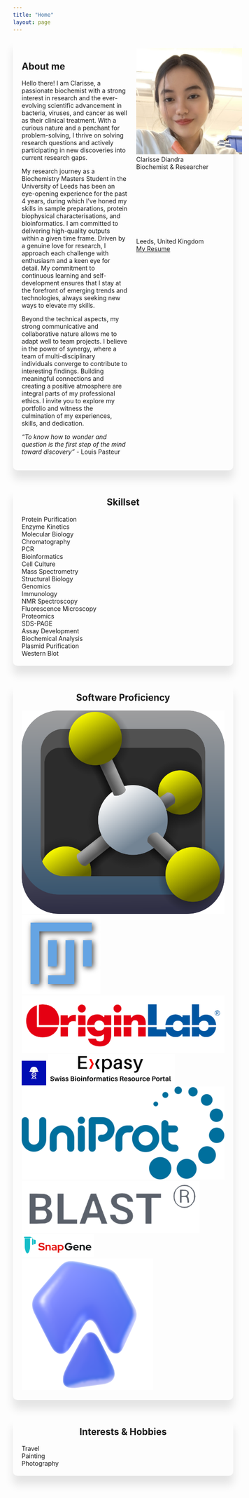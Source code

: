 ```yaml
---
title: "Home"
layout: page
---
```


<div style="border: 0px solid #ccc; border-radius: 10px; box-shadow: 0 20px 20px rgba(0, 0, 0, 0.1); margin-bottom: 40px;">
    <div style="display: flex; flex-direction: row; width: 100%; padding:20px;">
        <div style="flex: 1; align-self: flex-start; margin-right: 20px;">
            <h2>About me</h2>
<div markdown="1">
Hello there! I am Clarisse, a passionate biochemist with a strong interest in research and the ever-evolving scientific advancement in bacteria, viruses, and cancer as well as their clinical treatment. With a curious nature and a penchant for problem-solving, I thrive on solving research questions and actively participating in new discoveries into current research gaps.

My research journey as a Biochemistry Masters Student in the University of Leeds has been an eye-opening experience for the past 4 years, during which I've honed my skills in sample preparations, protein biophysical characterisations, and bioinformatics. I am committed to delivering high-quality outputs within a given time frame. Driven by a genuine love for research, I approach each challenge with enthusiasm and a keen eye for detail. My commitment to continuous learning and self-development ensures that I stay at the forefront of emerging trends and technologies, always seeking new ways to elevate my skills.

Beyond the technical aspects, my strong communicative and collaborative nature allows me to adapt well to team projects. I believe in the power of synergy, where a team of multi-disciplinary individuals converge to contribute to interesting findings. Building meaningful connections and creating a positive atmosphere are integral parts of my professional ethics.
I invite you to explore my portfolio and witness the culmination of my experiences, skills, and dedication.

*“To know how to wonder and question is the first step of the mind toward discovery”* - Louis Pasteur
</div>
        </div>
        <div style="flex: 1; align-self: flex-start">
            <img class="pfp" src="/assets/img/pfp.jpg">
            <div class="desc">
                <div class="title">Clarisse Diandra</div>
                <div class="row">Biochemist & Researcher</div>
                <div class="loc"><svg aria-hidden=true class="icon"><use xlink:href="{{ "/assets/fontawesome/icons.svg" | relative_url }}#location-dot"></use></svg> Leeds, United Kingdom</div>
                <div class="more"><a class="resume" href="/assets/docs/resume.pdf"><div class="loc">My Resume <svg aria-hidden=true class="icon"><use xlink:href="{{ "/assets/fontawesome/icons.svg" | relative_url }}#file"></use></svg></div></a></div>
                <!-- {% include menu.html menu=site.external %} -->
            </div>
        </div>
    </div>
</div>

<div style="border: 0px solid #ccc; border-radius: 10px; box-shadow: 0 20px 20px rgba(0, 0, 0, 0.1); margin-bottom: 40px; padding:20px;">
    <h2 style="text-align: center; margin-top: 0px;">Skillset</h2>
    <div class="skillbox">
        <div class="skill">
            Protein Purification
        </div>
        <div class="skill">
            Enzyme Kinetics
        </div>
        <div class="skill">
            Molecular Biology
        </div>
        <div class="skill">
            Chromatography
        </div>
        <div class="skill">
            PCR
        </div>
        <div class="skill">
            Bioinformatics
        </div>
        <div class="skill">
            Cell Culture
        </div>
        <div class="skill">
            Mass Spectrometry
        </div>
        <div class="skill">
            Structural Biology
        </div>
        <div class="skill">
            Genomics
        </div>
        <div class="skill">
            Immunology
        </div>
        <div class="skill">
            NMR Spectroscopy
        </div>
        <div class="skill">
            Fluorescence Microscopy
        </div>
        <div class="skill">
            Proteomics
        </div>
        <div class="skill">
            SDS-PAGE
        </div>
        <div class="skill">
            Assay Development
        </div>
        <div class="skill">
            Biochemical Analysis
        </div>
        <div class="skill">
            Plasmid Purification
        </div>
        <div class="skill">
            Western Blot
        </div>
    </div>
</div>

<div style="border: 0px solid #ccc; border-radius: 10px; box-shadow: 0 20px 20px rgba(0, 0, 0, 0.1); margin-bottom: 40px; padding:20px;">
    <h2 style="text-align: center; margin-top: 0px;">Software Proficiency</h2>
    <div class="skillbox">
        <a style="text-decoration:none" title="PyMOL" href="https://pymol.org/2/">
            <img class="softwareicon" alt="PyMOL logo" src="/assets/img/logos/pymol.png">
        </a>
        <a style="text-decoration:none" title="Fiji" href="https://imagej.net/software/fiji/">
            <img class="softwareicon" alt="Fiji logo" src="/assets/img/logos/fiji.svg">
        </a>
        <a style="text-decoration:none" title="OriginLab" href="https://www.originlab.com">
            <img class="softwareicon" alt="OriginLab logo" src="/assets/img/logos/originlab.png">
        </a>
        <a style="text-decoration:none" title="Benchling" href="https://www.benchling.com">
            <img class="softwareicon" alt="Benchling logo" src="/assets/img/logos/benchling.png">
        </a>
        <a style="text-decoration:none" title="Expasy" href="https://www.expasy.org">
            <img class="softwareicon" alt="Expasy logo" src="/assets/img/logos/expasy.png">
        </a>
        <a style="text-decoration:none" title="UniProt" href="https://www.uniprot.org">
            <img class="softwareicon" alt="UniProt logo" src="/assets/img/logos/uniprot.svg">
        </a>
        <a style="text-decoration:none" title="BLAST" href="https://blast.ncbi.nlm.nih.gov/Blast.cgi">
            <img class="softwareicon" alt="BLAST logo" src="/assets/img/logos/blast.png">
        </a>
        <a style="text-decoration:none" title="SnapGene" href="https://www.snapgene.com">
            <img class="softwareicon" alt="SnapGene logo" src="/assets/img/logos/snapgene.png">
        </a>
        <a style="text-decoration:none" title="AutoDock" href="https://autodock.scripps.edu">
            <img class="softwareicon" alt="AutoDock logo" src="/assets/img/logos/autodock.png">
        </a>
    </div>
</div>

<div style="border: 0px solid #ccc; border-radius: 10px; box-shadow: 0 20px 20px rgba(0, 0, 0, 0.1); margin-bottom: 40px; padding:20px;">
    <h2 style="text-align: center; margin-top: 0px;">Interests & Hobbies</h2>
    <div class="skillbox">
        <div class="skill">
            Travel
        </div>
        <div class="skill">
            Painting
        </div>
        <div class="skill">
            Photography
        </div>
    </div>
</div>
